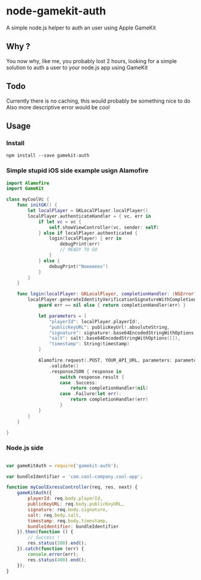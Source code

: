 # node-gamekit-auth
A simple node.js helper to auth an user using Apple GameKit

## Why ?
You now why, like me, you probably lost 2 hours, looking for a simple solution to auth a user to your node.js app using GameKit

## Todo
Currently there is no caching, this would probably be something nice to do
Also more descriptive error would be cool

## Usage

### Install
```
npm install --save gamekit-auth
```

### Simple stupid iOS side example usign Alamofire
``` swift
import Alamofire
import GameKit

class myCoolVc {
    func initGK() {
        let localPlayer = GKLocalPlayer.localPlayer()
        localPlayer.authenticateHandler = { vc, err in
            if let vc = vc {
                self.showViewController(vc, sender: self)
            } else if localPlayer.authenticated {
                login(localPlayer) { err in
                    debugPrint(err)
                    // READY TO GO
                }
            } else {
                debugPrint("Noeeeees")
            }
        }
    }

    func login(localPlayer: GKLocalPlayer, completionHandler: (NSError?) -> Void) {
        localPlayer.generateIdentityVerificationSignatureWithCompletionHandler { publicKeyUrl, signature, salt, timestamp, err in
            guard err == nil else { return completionHandler(err) }

            let parameters = [
                "playerId": localPlayer.playerId!,
                "publicKeyURL": publicKeyUrl!.absoluteString,
                "signature": signature!.base64EncodedStringWithOptions([]),
                "salt": salt!.base64EncodedStringWithOptions([]),
                "timestamp": String(timestamp)
            ]

            Alamofire.request(.POST, YOUR_API_URL, parameters: parameters, encoding: .JSON)
                .validate()
                .responseJSON { response in
                    switch response.result {
                    case .Success:
                        return completionHandler(nil)
                    case .Failure(let err):
                        return completionHandler(err)
                    }
            }
        }
    }

}

```

### Node.js side
``` js

var gameKitAuth = require('gamekit-auth');

var bundleIdentifier = 'com.cool-company.cool-app';

function myCoolExressController(req, res, next) {
    gameKitAuth({
        playerId: req.body.playerId,
        publicKeyURL: req.body.publicKeyURL,
        signature: req.body.signature,
        salt: req.body.salt,
        timestamp: req.body.timestamp,
        bundleIdentifier: bundleIdentifier
    }).then(function () {
        // Success !
        res.status(200).end();
    }).catch(function (err) {
        console.error(err);
        res.status(400).end();
    });
}

```
